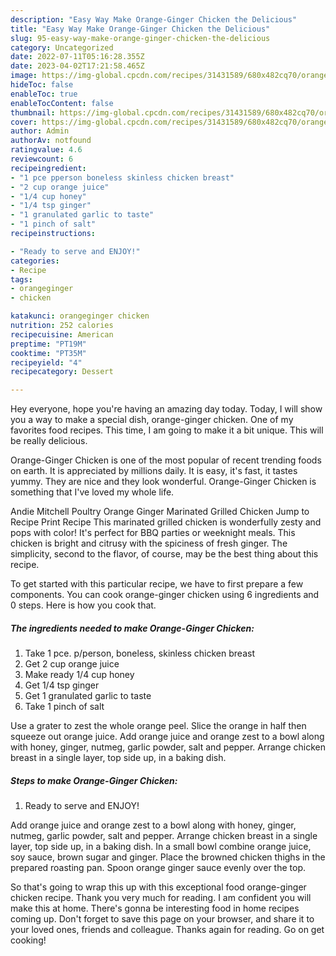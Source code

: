 ```yaml
---
description: "Easy Way Make Orange-Ginger Chicken the Delicious"
title: "Easy Way Make Orange-Ginger Chicken the Delicious"
slug: 95-easy-way-make-orange-ginger-chicken-the-delicious
category: Uncategorized
date: 2022-07-11T05:16:28.355Z
date: 2023-04-02T17:21:58.465Z
image: https://img-global.cpcdn.com/recipes/31431589/680x482cq70/orange-ginger-chicken-recipe-main-photo.jpg
hideToc: false
enableToc: true
enableTocContent: false
thumbnail: https://img-global.cpcdn.com/recipes/31431589/680x482cq70/orange-ginger-chicken-recipe-main-photo.jpg
cover: https://img-global.cpcdn.com/recipes/31431589/680x482cq70/orange-ginger-chicken-recipe-main-photo.jpg
author: Admin
authorAv: notfound
ratingvalue: 4.6
reviewcount: 6
recipeingredient:
- "1 pce pperson boneless skinless chicken breast"
- "2 cup orange juice"
- "1/4 cup honey"
- "1/4 tsp ginger"
- "1 granulated garlic to taste"
- "1 pinch of salt"
recipeinstructions:

- "Ready to serve and ENJOY!"
categories:
- Recipe
tags:
- orangeginger
- chicken

katakunci: orangeginger chicken 
nutrition: 252 calories
recipecuisine: American
preptime: "PT19M"
cooktime: "PT35M"
recipeyield: "4"
recipecategory: Dessert

---
```



Hey everyone, hope you're having an amazing day today. Today, I will show you a way to make a special dish, orange-ginger chicken. One of my favorites food recipes. This time, I am going to make it a bit unique. This will be really delicious.

Orange-Ginger Chicken is one of the most popular of recent trending foods on earth. It is appreciated by millions daily. It is easy, it's fast, it tastes yummy. They are nice and they look wonderful. Orange-Ginger Chicken is something that I've loved my whole life.

Andie Mitchell Poultry Orange Ginger Marinated Grilled Chicken Jump to Recipe Print Recipe This marinated grilled chicken is wonderfully zesty and pops with color! It&#39;s perfect for BBQ parties or weeknight meals. This chicken is bright and citrusy with the spiciness of fresh ginger. The simplicity, second to the flavor, of course, may be the best thing about this recipe.


To get started with this particular recipe, we have to first prepare a few components. You can cook orange-ginger chicken using 6 ingredients and 0 steps. Here is how you cook that.

<!--inarticleads1-->

##### The ingredients needed to make Orange-Ginger Chicken:

1. Take 1 pce. p/person, boneless, skinless chicken breast
1. Get 2 cup orange juice
1. Make ready 1/4 cup honey
1. Get 1/4 tsp ginger
1. Get 1 granulated garlic to taste
1. Take 1 pinch of salt


Use a grater to zest the whole orange peel. Slice the orange in half then squeeze out orange juice. Add orange juice and orange zest to a bowl along with honey, ginger, nutmeg, garlic powder, salt and pepper. Arrange chicken breast in a single layer, top side up, in a baking dish. 

<!--inarticleads2-->

##### Steps to make Orange-Ginger Chicken:


1. Ready to serve and ENJOY!

Add orange juice and orange zest to a bowl along with honey, ginger, nutmeg, garlic powder, salt and pepper. Arrange chicken breast in a single layer, top side up, in a baking dish. In a small bowl combine orange juice, soy sauce, brown sugar and ginger. Place the browned chicken thighs in the prepared roasting pan. Spoon orange ginger sauce evenly over the top. 

So that's going to wrap this up with this exceptional food orange-ginger chicken recipe. Thank you very much for reading. I am confident you will make this at home. There's gonna be interesting food in home recipes coming up. Don't forget to save this page on your browser, and share it to your loved ones, friends and colleague. Thanks again for reading. Go on get cooking!
